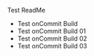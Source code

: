 Test ReadMe
- Test onCommit Build
- Test onCommit Build 01
- Test onCommit Build 02
- Test onCommit Build 03
